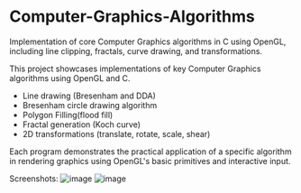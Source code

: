 # Computer-Graphics-Algorithms
Implementation of core Computer Graphics algorithms in C using OpenGL, including line clipping, fractals, curve drawing, and transformations. 

This project showcases implementations of key Computer Graphics algorithms using OpenGL and C.

- Line drawing (Bresenham and DDA)
- Bresenham circle drawing algorithm
- Polygon Filling(flood fill)
- Fractal generation (Koch curve)
- 2D transformations (translate, rotate, scale, shear)
  

Each program demonstrates the practical application of a specific algorithm in rendering graphics using OpenGL's basic primitives and interactive input.

Screenshots:
![image](https://github.com/user-attachments/assets/8ea95024-b35e-41d0-b84d-a9ba4e3aa8aa)
![image](https://github.com/user-attachments/assets/9cad8e1e-6510-4ba8-935c-5eaf0bdd4bb3)

